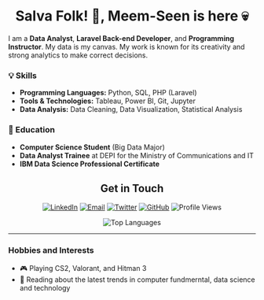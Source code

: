 <h1 align= "center"><b>Salva Folk! 👾, Meem-Seen is here 💀</b></h1>
<!-- ![Profile Banner](path/to/your/banner/image) -->

<!-- ## About Me -->

I am a **Data Analyst**, **Laravel Back-end Developer**, and **Programming Instructor**. My data is my canvas.
My work is known for its creativity and strong analytics to make correct decisions.

<!-- ### 🔭 Current Role
- **Google DSC Lead**
  - Leading a team of 15+ developers
  - Created 5+ full courses -->

### 💡 Skills
- **Programming Languages:** Python, SQL, PHP (Laravel)
- **Tools & Technologies:** Tableau, Power BI, Git, Jupyter
- **Data Analysis:** Data Cleaning, Data Visualization, Statistical Analysis

### 🌱 Education
- **Computer Science Student** (Big Data Major)
- **Data Analyst Trainee** at DEPI for the Ministry of Communications and IT
- **IBM Data Science Professional Certificate**
<!-- 
### 🏆 Achievements
- Conducted 30+ sessions to teach newcomers the fundamentals of programming and problem-solving
- Completed several freelance data analysis projects with actionable insights -->

<!-- ## Projects

### 📊 Freelance Data Analyst
- **Customer Churn Analysis for Telecom Company**
  - **Description:** Analyzed customer data to identify factors contributing to churn using Python and SQL. Created visualizations in Tableau.
  - **Achievements:** Reduced churn rate by 10% through targeted recommendations. -->
<div align= "center">

## Get in Touch

[![LinkedIn](https://img.shields.io/badge/LinkedIn-0077B5?style=for-the-badge&logo=linkedin&logoColor=white)](https://www.linkedin.com/in/meemseen)
[![Email](https://img.shields.io/badge/Email-D14836?style=for-the-badge&logo=gmail&logoColor=white)](mailto:mohamedselim.div@gmail.com)
[![Twitter](https://img.shields.io/badge/Twitter-1DA1F2?style=for-the-badge&logo=twitter&logoColor=white)](https://x.com/MoHaMeDASeliM9)
[![GitHub](https://img.shields.io/badge/GitHub-100000?style=for-the-badge&logo=github&logoColor=white)](https://github.com/Mohamedselim2)
![Profile Views](https://komarev.com/ghpvc/?username=Mohamedselim2&color=brightgreen)


<!-- ![GitHub Stats](https://github-readme-stats.vercel.app/api?username=Mohamedselim2&show_icons=true&theme=radical)  -->

![Top Languages](https://github-readme-stats.vercel.app/api/top-langs/?username=Mohamedselim2&layout=compact&theme=radical)
</div>

---

### Hobbies and Interests
- 🎮 Playing CS2, Valorant, and Hitman 3
- 📖 Reading about the latest trends in computer fundmerntal, data science and technology
<!-- 
Thank you for visiting my profile! Feel free to reach out if you'd like to collaborate on a project or just want to chat about data science and development. -->



